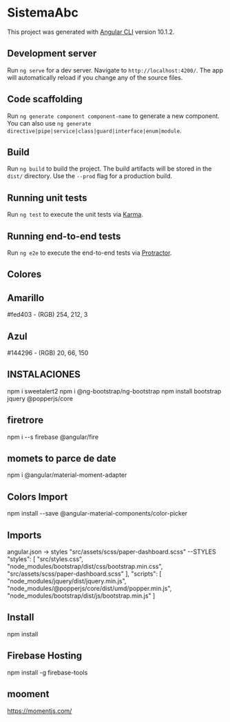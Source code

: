 # SistemaAbc

This project was generated with [Angular CLI](https://github.com/angular/angular-cli) version 10.1.2.

## Development server

Run `ng serve` for a dev server. Navigate to `http://localhost:4200/`. The app will automatically reload if you change any of the source files.

## Code scaffolding

Run `ng generate component component-name` to generate a new component. You can also use `ng generate directive|pipe|service|class|guard|interface|enum|module`.

## Build

Run `ng build` to build the project. The build artifacts will be stored in the `dist/` directory. Use the `--prod` flag for a production build.

## Running unit tests

Run `ng test` to execute the unit tests via [Karma](https://karma-runner.github.io).

## Running end-to-end tests

Run `ng e2e` to execute the end-to-end tests via [Protractor](http://www.protractortest.org/).


## Colores
## Amarillo
#fed403 - (RGB) 254, 212, 3
## Azul
#144296 - (RGB) 20, 66, 150
## INSTALACIONES
npm i sweetalert2
npm i @ng-bootstrap/ng-bootstrap
npm install bootstrap jquery @popperjs/core
## firetrore 
npm i --s firebase @angular/fire

## momets to parce de date
npm i @angular/material-moment-adapter

## Colors Import
npm install --save  @angular-material-components/color-picker

## Imports
angular.json -> styles "src/assets/scss/paper-dashboard.scss"
--STYLES
            "styles": [
              "src/styles.css",
              "node_modules/bootstrap/dist/css/bootstrap.min.css",
              "src/assets/scss/paper-dashboard.scss"
            ],
            "scripts": [
              "node_modules/jquery/dist/jquery.min.js",
              "node_modules/@popperjs/core/dist/umd/popper.min.js",
              "node_modules/bootstrap/dist/js/bootstrap.min.js"
            ]

## Install
npm install
## Firebase Hosting 
npm install -g firebase-tools

## mooment 
https://momentjs.com/